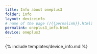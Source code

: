 ```yaml
---
title: Info about oneplus3
folder: info
layout: deviceinfo
# name of the page (/{{permalink}}.html)
permalink: oneplus3_info.html
device: oneplus3
---
```

{% include templates/device_info.md %}
